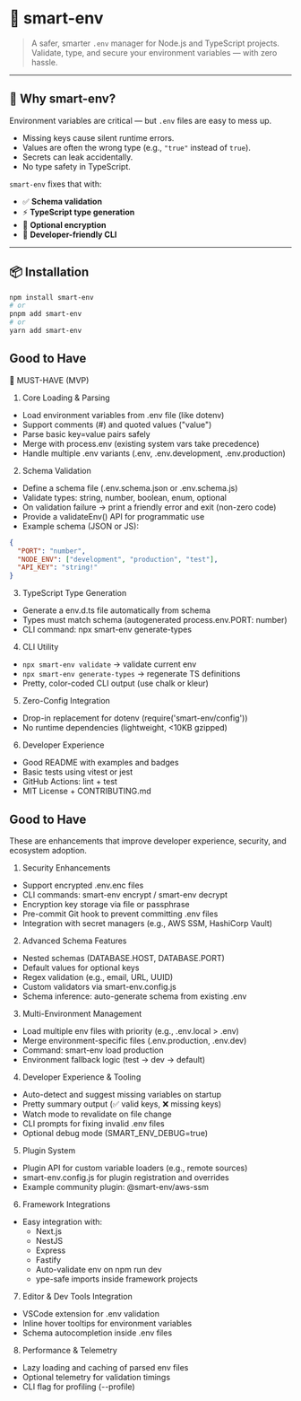 # 🧩 smart-env

> A safer, smarter `.env` manager for Node.js and TypeScript projects.  
> Validate, type, and secure your environment variables — with zero hassle.

---

## 🚀 Why smart-env?

Environment variables are critical — but `.env` files are easy to mess up.

- Missing keys cause silent runtime errors.  
- Values are often the wrong type (e.g., `"true"` instead of `true`).  
- Secrets can leak accidentally.  
- No type safety in TypeScript.

`smart-env` fixes that with:
- ✅ **Schema validation**
- ⚡ **TypeScript type generation**
- 🔐 **Optional encryption**
- 🧠 **Developer-friendly CLI**

---

## 📦 Installation

```bash
npm install smart-env
# or
pnpm add smart-env
# or
yarn add smart-env
```

## Good to Have

🧱 MUST-HAVE (MVP)
1. Core Loading & Parsing
* Load environment variables from .env file (like dotenv)
* Support comments (#) and quoted values ("value")
* Parse basic key=value pairs safely
* Merge with process.env (existing system vars take precedence)
* Handle multiple .env variants (.env, .env.development, .env.production)

2. Schema Validation
* Define a schema file (.env.schema.json or .env.schema.js)
* Validate types: string, number, boolean, enum, optional
* On validation failure → print a friendly error and exit (non-zero code)
* Provide a validateEnv() API for programmatic use
* Example schema (JSON or JS):
```json
{
  "PORT": "number",
  "NODE_ENV": ["development", "production", "test"],
  "API_KEY": "string!"
}
```
3. TypeScript Type Generation
 * Generate a env.d.ts file automatically from schema
 * Types must match schema (autogenerated process.env.PORT: number)
 * CLI command: npx smart-env generate-types
4. CLI Utility
* `npx smart-env validate` → validate current env
* `npx smart-env generate-types` → regenerate TS definitions
* Pretty, color-coded CLI output (use chalk or kleur)
5. Zero-Config Integration
* Drop-in replacement for dotenv (require('smart-env/config'))
* No runtime dependencies (lightweight, <10KB gzipped)
6. Developer Experience
* Good README with examples and badges
* Basic tests using vitest or jest
* GitHub Actions: lint + test
* MIT License + CONTRIBUTING.md

## Good to Have
These are enhancements that improve developer experience, security, and ecosystem adoption.

1. Security Enhancements
* Support encrypted .env.enc files
* CLI commands: smart-env encrypt / smart-env decrypt
* Encryption key storage via file or passphrase
* Pre-commit Git hook to prevent committing .env files
* Integration with secret managers (e.g., AWS SSM, HashiCorp Vault)
2. Advanced Schema Features
* Nested schemas (DATABASE.HOST, DATABASE.PORT)
* Default values for optional keys
* Regex validation (e.g., email, URL, UUID)
* Custom validators via smart-env.config.js
* Schema inference: auto-generate schema from existing .env
3. Multi-Environment Management
* Load multiple env files with priority (e.g., .env.local > .env)
* Merge environment-specific files (.env.production, .env.dev)
* Command: smart-env load production
* Environment fallback logic (test → dev → default)
4. Developer Experience & Tooling
* Auto-detect and suggest missing variables on startup
* Pretty summary output (✅ valid keys, ❌ missing keys)
* Watch mode to revalidate on file change
* CLI prompts for fixing invalid .env files
* Optional debug mode (SMART_ENV_DEBUG=true)
5. Plugin System
* Plugin API for custom variable loaders (e.g., remote sources)
* smart-env.config.js for plugin registration and overrides
* Example community plugin: @smart-env/aws-ssm
6. Framework Integrations
* Easy integration with:
  * Next.js
  * NestJS
  * Express
  * Fastify
  * Auto-validate env on npm run dev
  * ype-safe imports inside framework projects
7. Editor & Dev Tools Integration
* VSCode extension for .env validation
* Inline hover tooltips for environment variables
* Schema autocompletion inside .env files
8. Performance & Telemetry
* Lazy loading and caching of parsed env files
* Optional telemetry for validation timings
* CLI flag for profiling (--profile)

